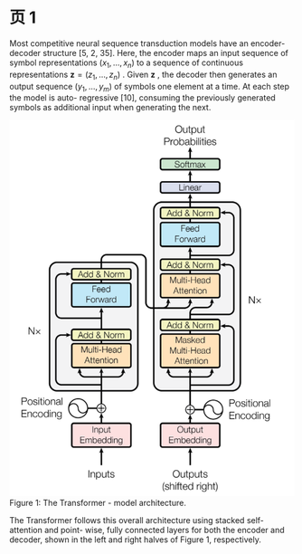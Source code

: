 # 页 1
Most competitive neural sequence transduction models have an encoder- decoder structure [5, 2, 35]. Here, the encoder maps an input sequence of symbol representations  $(x_{1},\ldots ,x_{n})$  to a sequence of continuous representations  $\mathbf{z} = (z_{1},\ldots ,z_{n})$ . Given  $\mathbf{z}$ , the decoder then generates an output sequence  $(y_{1},\ldots ,y_{m})$  of symbols one element at a time. At each step the model is auto- regressive [10], consuming the previously generated symbols as additional input when generating the next.

![alt text](transformer_images/image-1.png)  
Figure 1: The Transformer - model architecture.

The Transformer follows this overall architecture using stacked self- attention and point- wise, fully connected layers for both the encoder and decoder, shown in the left and right halves of Figure 1, respectively.